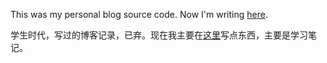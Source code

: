 This was my personal blog source code. Now I'm writing [here](https://www.zhihu.com/people/lxyhpp/columns).

学生时代，写过的博客记录，已弃。现在我主要在[这里](https://www.zhihu.com/people/lxyhpp/columns)写点东西，主要是学习笔记。
